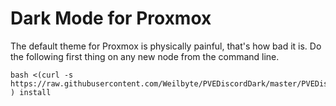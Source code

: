 # Dark Mode for Proxmox

The default theme for Proxmox is physically painful, that's how bad it
is. Do the following first thing on any new node from the command line.

```
bash <(curl -s https://raw.githubusercontent.com/Weilbyte/PVEDiscordDark/master/PVEDiscordDark.sh ) install
```

